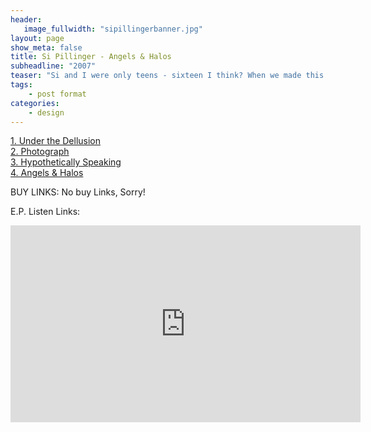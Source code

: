 ```yaml
---
header:
   image_fullwidth: "sipillingerbanner.jpg"
layout: page
show_meta: false
title: Si Pillinger - Angels & Halos
subheadline: "2007"
teaser: "Si and I were only teens - sixteen I think? When we made this record. I hadn't heard it in over ten years when I made this page. You know what? It stands up! I can still enjoy Si's beautiful writing, even if I bawk a bit at my teenage production skills, hacking away at 'Adobe Audition'. I hope you enjoy too!"
tags:
    - post format
categories:
    - design 
---
```

<!--more-->
 <a href="https://youtu.be/vcLIVgxVL5U">1. Under the Dellusion</a><br>
 <a href="https://youtu.be/vcLIVgxVL5U">2. Photograph</a><br>
 <a href="https://youtu.be/vcLIVgxVL5U">3. Hypothetically Speaking</a><br>
 <a href="https://youtu.be/vcLIVgxVL5U">4. Angels & Halos</a><br>
 
BUY LINKS:
No buy Links, Sorry!
      
E.P. Listen Links:<br>
  <iframe width="560" height="315" src="https://www.youtube.com/embed/vcLIVgxVL5U" frameborder="0" allowfullscreen></iframe><br> 


